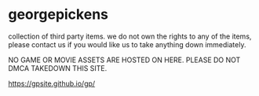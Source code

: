 # georgepickens
collection of third party items. we do not own the rights to any of the items, please contact us if you would like us to take anything down immediately.

NO GAME OR MOVIE ASSETS ARE HOSTED ON HERE. PLEASE DO NOT DMCA TAKEDOWN THIS SITE.

https://gpsite.github.io/gp/
